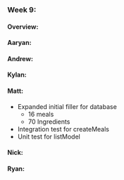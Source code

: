 ### Week 9:
#### Overview:


#### Aaryan:


#### Andrew:


#### Kylan:


#### Matt:
- Expanded initial filler for database
  + 16 meals
  + 70 Ingredients
- Integration test for createMeals
- Unit test for listModel

#### Nick:


#### Ryan:
